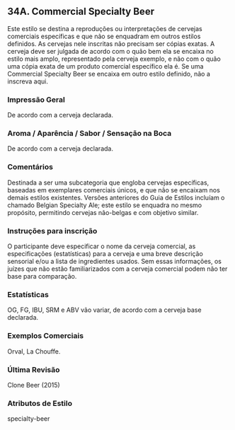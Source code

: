 ## 34A. Commercial Specialty Beer

Este estilo se destina a reproduções ou interpretações de cervejas comerciais específicas e que não se enquadram em outros estilos definidos. As cervejas nele inscritas não precisam ser cópias exatas. A cerveja deve ser julgada de acordo com o quão bem ela se encaixa no estilo mais amplo, representado pela cerveja exemplo, e não com o quão uma cópia exata de um produto comercial específico ela é. Se uma Commercial Specialty Beer se encaixa em outro estilo definido, não a inscreva aqui.

### Impressão Geral

De acordo com a cerveja declarada.

### Aroma / Aparência / Sabor / Sensação na Boca

De acordo com a cerveja declarada.

### Comentários

Destinada a ser uma subcategoria que engloba cervejas específicas, baseadas em exemplares comerciais únicos, e que não se encaixam nos demais estilos existentes. Versões anteriores do Guia de Estilos incluíam o chamado Belgian Specialty Ale; este estilo se enquadra no mesmo propósito, permitindo cervejas não-belgas e com objetivo similar.

### Instruções para inscrição

O participante deve especificar o nome da cerveja comercial, as especificações (estatísticas) para a cerveja e uma breve descrição sensorial e/ou a lista de ingredientes usados. Sem essas informações, os juízes que não estão familiarizados com a cerveja comercial podem não ter base para comparação.

### Estatísticas

OG, FG, IBU, SRM e ABV vão variar, de acordo com a cerveja base declarada.

### Exemplos Comerciais

Orval, La Chouffe.

### Última Revisão

Clone Beer (2015)

### Atributos de Estilo

specialty-beer
